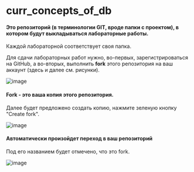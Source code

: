 # curr_concepts_of_db

#### Это репозиторий (в терминологии GIT, вроде папки с проектом), в котором будут выкладываться лабораторные работы.
Каждой лабораторной соответствует своя папка. 

Для сдачи лабораторных работ нужно, во-первых, зарегистрироваться на GitHub, а во-вторых, выполнить <b>fork</b> этого репозитория на ваш аккаунт (здесь и далее см. рисунки).

![image](https://github.com/olglukhikh/curr_concepts_of_db/assets/150754630/68e92469-26ae-4232-ad3c-722ae1f151ef)


#### Fork - это ваша копия этого репозитория. 
Далее будет предложено создать копию, нажмите зеленую кнопку "Create fork".

![image](https://github.com/olglukhikh/curr_concepts_of_db/assets/150754630/740723d8-b0a6-4a4a-8847-4cdbbb6cb8dd)


#### Автоматически произойдет переход в ваш репозиторий
Под его названием будет отмечено, что это fork.

![image](https://github.com/olglukhikh/curr_concepts_of_db/assets/150754630/6a905286-e129-4ec1-97fd-b8574934fb11)


